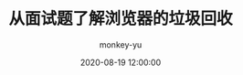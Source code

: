 ---
layout:     post
title:      "从面试题了解浏览器的垃圾回收"
date:       2020-08-19 12:00:00
author:     "monkey-yu"
header-img: "img/mountain.jpg"
catalog: True
tags:
    - JS
---